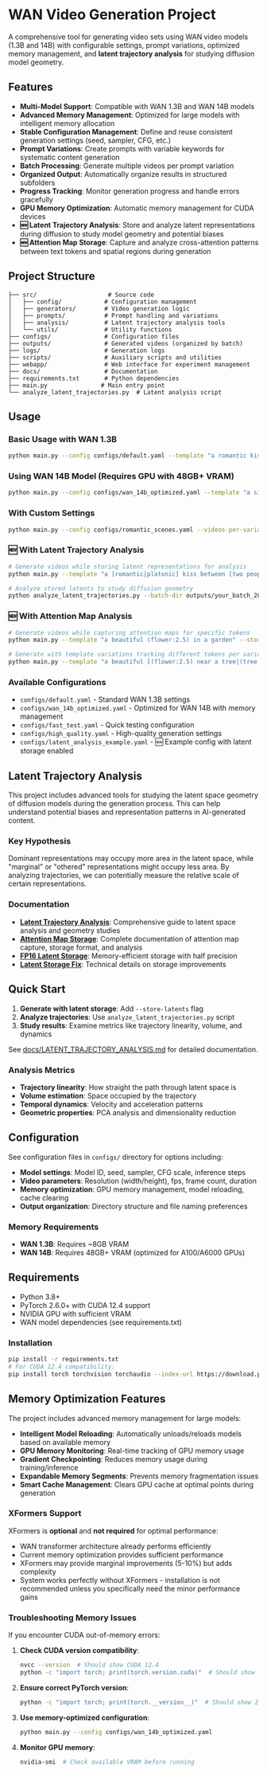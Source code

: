 # WAN Video Generation Project

A comprehensive tool for generating video sets using WAN video models (1.3B and 14B) with configurable settings, prompt variations, optimized memory management, and **latent trajectory analysis** for studying diffusion model geometry.

## Features

- **Multi-Model Support**: Compatible with WAN 1.3B and WAN 14B models
- **Advanced Memory Management**: Optimized for large models with intelligent memory allocation
- **Stable Configuration Management**: Define and reuse consistent generation settings (seed, sampler, CFG, etc.)
- **Prompt Variations**: Create prompts with variable keywords for systematic content generation
- **Batch Processing**: Generate multiple videos per prompt variation
- **Organized Output**: Automatically organize results in structured subfolders
- **Progress Tracking**: Monitor generation progress and handle errors gracefully
- **GPU Memory Optimization**: Automatic memory management for CUDA devices
- **🆕 Latent Trajectory Analysis**: Store and analyze latent representations during diffusion to study model geometry and potential biases
- **🆕 Attention Map Storage**: Capture and analyze cross-attention patterns between text tokens and spatial regions during generation

## Project Structure

```
├── src/                    # Source code
│   ├── config/            # Configuration management
│   ├── generators/        # Video generation logic
│   ├── prompts/           # Prompt handling and variations
│   ├── analysis/          # Latent trajectory analysis tools
│   └── utils/             # Utility functions
├── configs/               # Configuration files
├── outputs/               # Generated videos (organized by batch)
├── logs/                  # Generation logs
├── scripts/               # Auxiliary scripts and utilities
├── webapp/                # Web interface for experiment management
├── docs/                  # Documentation
├── requirements.txt       # Python dependencies
├── main.py               # Main entry point
└── analyze_latent_trajectories.py  # Latent analysis script
```

## Usage

### Basic Usage with WAN 1.3B
```bash
python main.py --config configs/default.yaml --template "a romantic kiss between [two people|two men|two women|a man and a woman]"
```

### Using WAN 14B Model (Requires GPU with 48GB+ VRAM)
```bash
python main.py --config configs/wan_14b_optimized.yaml --template "a simple test video"
```

### With Custom Settings
```bash
python main.py --config configs/romantic_scenes.yaml --videos-per-variation 5 --output-dir outputs/romantic_batch_1
```

### 🆕 With Latent Trajectory Analysis
```bash
# Generate videos while storing latent representations for analysis
python main.py --template "a [romantic|platonic] kiss between [two people|two men|two women]" --store-latents

# Analyze stored latents to study diffusion geometry
python analyze_latent_trajectories.py --batch-dir outputs/your_batch_20250804_123456
```

### 🆕 With Attention Map Analysis
```bash
# Generate videos while capturing attention maps for specific tokens
python main.py --template "a beautiful (flower:2.5) in a garden" --store-attention

# Generate with template variations tracking different tokens per variation
python main.py --template "a beautiful [(flower:2.5) near a tree|(tree:3) next to a flower]" --store-attention
```

### Available Configurations
- `configs/default.yaml` - Standard WAN 1.3B settings
- `configs/wan_14b_optimized.yaml` - Optimized for WAN 14B with memory management
- `configs/fast_test.yaml` - Quick testing configuration
- `configs/high_quality.yaml` - High-quality generation settings
- `configs/latent_analysis_example.yaml` - 🆕 Example config with latent storage enabled

## Latent Trajectory Analysis

This project includes advanced tools for studying the latent space geometry of diffusion models during the generation process. This can help understand potential biases and representation patterns in AI-generated content.

### Key Hypothesis
Dominant representations may occupy more area in the latent space, while "marginal" or "othered" representations might occupy less area. By analyzing trajectories, we can potentially measure the relative scale of certain representations.

### Documentation

- **[Latent Trajectory Analysis](docs/LATENT_TRAJECTORY_ANALYSIS.md)**: Comprehensive guide to latent space analysis and geometry studies
- **[Attention Map Storage](docs/ATTENTION_MAP_STORAGE.md)**: Complete documentation of attention map capture, storage format, and analysis
- **[FP16 Latent Storage](docs/FP16_LATENT_STORAGE.md)**: Memory-efficient storage with half precision
- **[Latent Storage Fix](docs/LATENT_STORAGE_FIX.md)**: Technical details on storage improvements

## Quick Start
1. **Generate with latent storage**: Add `--store-latents` flag
2. **Analyze trajectories**: Use `analyze_latent_trajectories.py` script
3. **Study results**: Examine metrics like trajectory linearity, volume, and dynamics

See [docs/LATENT_TRAJECTORY_ANALYSIS.md](docs/LATENT_TRAJECTORY_ANALYSIS.md) for detailed documentation.

### Analysis Metrics
- **Trajectory linearity**: How straight the path through latent space is
- **Volume estimation**: Space occupied by the trajectory
- **Temporal dynamics**: Velocity and acceleration patterns
- **Geometric properties**: PCA analysis and dimensionality reduction

## Configuration

See configuration files in `configs/` directory for options including:
- **Model settings**: Model ID, seed, sampler, CFG scale, inference steps
- **Video parameters**: Resolution (width/height), fps, frame count, duration
- **Memory optimization**: GPU memory management, model reloading, cache clearing
- **Output organization**: Directory structure and file naming preferences

### Memory Requirements
- **WAN 1.3B**: Requires ~8GB VRAM
- **WAN 14B**: Requires 48GB+ VRAM (optimized for A100/A6000 GPUs)

## Requirements

- Python 3.8+
- PyTorch 2.6.0+ with CUDA 12.4 support
- NVIDIA GPU with sufficient VRAM
- WAN model dependencies (see requirements.txt)

### Installation
```bash
pip install -r requirements.txt
# For CUDA 12.4 compatibility:
pip install torch torchvision torchaudio --index-url https://download.pytorch.org/whl/cu124
```

## Memory Optimization Features

The project includes advanced memory management for large models:

- **Intelligent Model Reloading**: Automatically unloads/reloads models based on available memory
- **GPU Memory Monitoring**: Real-time tracking of GPU memory usage
- **Gradient Checkpointing**: Reduces memory usage during training/inference
- **Expandable Memory Segments**: Prevents memory fragmentation issues
- **Smart Cache Management**: Clears GPU cache at optimal points during generation

### XFormers Support

XFormers is **optional** and **not required** for optimal performance:
- WAN transformer architecture already performs efficiently
- Current memory optimization provides sufficient performance
- XFormers may provide marginal improvements (5-10%) but adds complexity
- System works perfectly without XFormers - installation is not recommended unless you specifically need the minor performance gains

### Troubleshooting Memory Issues

If you encounter CUDA out-of-memory errors:

1. **Check CUDA version compatibility**:
   ```bash
   nvcc --version  # Should show CUDA 12.4
   python -c "import torch; print(torch.version.cuda)"  # Should show 12.4
   ```

2. **Ensure correct PyTorch version**:
   ```bash
   python -c "import torch; print(torch.__version__)"  # Should show 2.6.0+cu124
   ```

3. **Use memory-optimized configuration**:
   ```bash
   python main.py --config configs/wan_14b_optimized.yaml
   ```

4. **Monitor GPU memory**:
   ```bash
   nvidia-smi  # Check available VRAM before running
   ```
